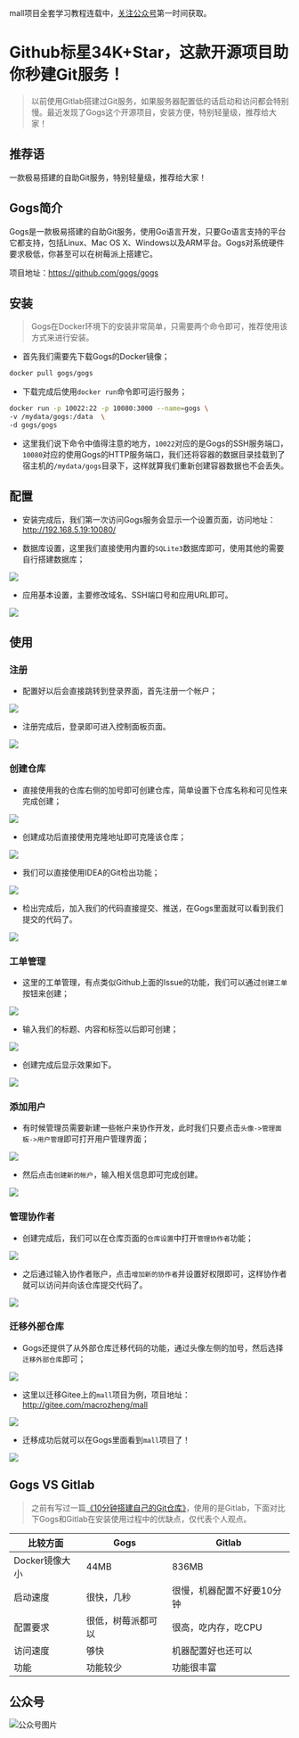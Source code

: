 mall项目全套学习教程连载中，[关注公众号](#公众号)第一时间获取。

# Github标星34K+Star，这款开源项目助你秒建Git服务！

> 以前使用Gitlab搭建过Git服务，如果服务器配置低的话启动和访问都会特别慢。最近发现了Gogs这个开源项目，安装方便，特别轻量级，推荐给大家！

## 推荐语

一款极易搭建的自助Git服务，特别轻量级，推荐给大家！

## Gogs简介

Gogs是一款极易搭建的自助Git服务，使用Go语言开发，只要Go语言支持的平台它都支持，包括Linux、Mac OS X、Windows以及ARM平台。Gogs对系统硬件要求极低，你甚至可以在树莓派上搭建它。

项目地址：https://github.com/gogs/gogs

## 安装

> Gogs在Docker环境下的安装非常简单，只需要两个命令即可，推荐使用该方式来进行安装。

- 首先我们需要先下载Gogs的Docker镜像；

```bash
docker pull gogs/gogs
```

- 下载完成后使用`docker run`命令即可运行服务；

```bash
docker run -p 10022:22 -p 10080:3000 --name=gogs \
-v /mydata/gogs:/data  \
-d gogs/gogs
```

- 这里我们说下命令中值得注意的地方，`10022`对应的是Gogs的SSH服务端口，`10080`对应的使用Gogs的HTTP服务端口，我们还将容器的数据目录挂载到了宿主机的`/mydata/gogs`目录下，这样就算我们重新创建容器数据也不会丢失。

## 配置

- 安装完成后，我们第一次访问Gogs服务会显示一个设置页面，访问地址：http://192.168.5.19:10080/

- 数据库设置，这里我们直接使用内置的`SQLite3`数据库即可，使用其他的需要自行搭建数据库；

![](../images/gogs_start_01.png)

- 应用基本设置，主要修改域名、SSH端口号和应用URL即可。

![](../images/gogs_start_02.png)

## 使用

### 注册

- 配置好以后会直接跳转到登录界面，首先注册一个帐户；

![](../images/gogs_start_03.png)

- 注册完成后，登录即可进入控制面板页面。

![](../images/gogs_start_04.png)

### 创建仓库

- 直接使用我的仓库右侧的加号即可创建仓库，简单设置下仓库名称和可见性来完成创建；

![](../images/gogs_start_05.png)

- 创建成功后直接使用克隆地址即可克隆该仓库；

![](../images/gogs_start_06.png)

- 我们可以直接使用IDEA的Git检出功能；

![](../images/gogs_start_07.png)

- 检出完成后，加入我们的代码直接提交、推送，在Gogs里面就可以看到我们提交的代码了。

![](../images/gogs_start_08.png)

### 工单管理

- 这里的工单管理，有点类似Github上面的Issue的功能，我们可以通过`创建工单`按钮来创建；

![](../images/gogs_start_09.png)

- 输入我们的标题、内容和标签以后即可创建；

![](../images/gogs_start_10.png)

- 创建完成后显示效果如下。

![](../images/gogs_start_11.png)

### 添加用户

- 有时候管理员需要新建一些帐户来协作开发，此时我们只要点击`头像->管理面板->用户管理`即可打开用户管理界面；

![](../images/gogs_start_12.png)

- 然后点击`创建新的帐户`，输入相关信息即可完成创建。

![](../images/gogs_start_13.png)

### 管理协作者

- 创建完成后，我们可以在仓库页面的`仓库设置`中打开`管理协作者`功能；

![](../images/gogs_start_14.png)

- 之后通过输入协作者账户，点击`增加新的协作者`并设置好权限即可，这样协作者就可以访问并向该仓库提交代码了。

![](../images/gogs_start_15.png)

### 迁移外部仓库

- Gogs还提供了从外部仓库迁移代码的功能，通过头像左侧的加号，然后选择`迁移外部仓库`即可；

![](../images/gogs_start_16.png)

- 这里以迁移Gitee上的`mall`项目为例，项目地址：http://gitee.com/macrozheng/mall

![](../images/gogs_start_17.png)

- 迁移成功后就可以在Gogs里面看到`mall`项目了！

![](../images/gogs_start_18.png)

## Gogs VS Gitlab

> 之前有写过一篇[《10分钟搭建自己的Git仓库》](https://mp.weixin.qq.com/s/6GyYlR9lpVcjgYmHMYLi0w)，使用的是Gitlab，下面对比下Gogs和Gitlab在安装使用过程中的优缺点，仅代表个人观点。

| 比较方面       | Gogs               | Gitlab                     |
| -------------- | ------------------ | -------------------------- |
| Docker镜像大小 | 44MB               | 836MB                      |
| 启动速度       | 很快，几秒         | 很慢，机器配置不好要10分钟 |
| 配置要求       | 很低，树莓派都可以 | 很高，吃内存，吃CPU        |
| 访问速度       | 够快               | 机器配置好也还可以         |
| 功能           | 功能较少           | 功能很丰富                 |

## 公众号

![公众号图片](http://macro-oss.oss-cn-shenzhen.aliyuncs.com/mall/banner/qrcode_for_macrozheng_258.jpg)

